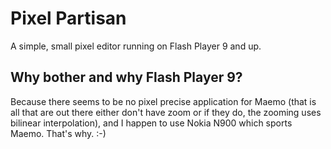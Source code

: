 # Pixel Partisan #

A simple, small pixel editor running on Flash Player 9 and up.

## Why bother and why Flash Player 9? ##

Because there seems to be no pixel precise application for Maemo (that is all that are out there either don't have zoom or if they do, the zooming uses bilinear interpolation), and I happen to use Nokia N900 which sports Maemo. That's why. :-)
